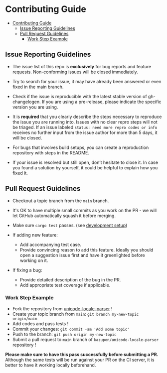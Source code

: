 # Contributing Guide

- [Contributing Guide](#contributing-guide)
  - [Issue Reporting Guidelines](#issue-reporting-guidelines)
  - [Pull Request Guidelines](#pull-request-guidelines)
    - [Work Step Example](#work-step-example)

## Issue Reporting Guidelines

- The issue list of this repo is **exclusively** for bug reports and feature requests. Non-conforming issues will be closed immediately.

- Try to search for your issue, it may have already been answered or even fixed in the main branch.

- Check if the issue is reproducible with the latest stable version of gh-changelogen. If you are using a pre-release, please indicate the specific version you are using.

- It is **required** that you clearly describe the steps necessary to reproduce the issue you are running into. Issues with no clear repro steps will not be triaged. If an issue labeled `status: need more repro codes or info` receives no further input from the issue author for more than 5 days, it will be closed.

- For bugs that involves build setups, you can create a reproduction repository with steps in the README.

- If your issue is resolved but still open, don’t hesitate to close it. In case you found a solution by yourself, it could be helpful to explain how you fixed it.

## Pull Request Guidelines

- Checkout a topic branch from the `main` branch.

- It's OK to have multiple small commits as you work on the PR - we will let GitHub automatically squash it before merging.

- Make sure `cargo test` passes. (see [development setup](#development-setup))

- If adding new feature:

  - Add accompanying test case.
  - Provide convincing reason to add this feature. Ideally you should open a suggestion issue first and have it greenlighted before working on it.

- If fixing a bug:
  - Provide detailed description of the bug in the PR.
  - Add appropriate test coverage if applicable.

### Work Step Example

- Fork the repository from [unicode-locale-parser](https://github.com/kazupon/unicode-locale-parser) !
- Create your topic branch from `main`: `git branch my-new-topic origin/main`
- Add codes and pass tests !
- Commit your changes: `git commit -am 'Add some topic'`
- Push to the branch: `git push origin my-new-topic`
- Submit a pull request to `main` branch of `kazupon/unicode-locale-parser` repository !


**Please make sure to have this pass successfully before submitting a PR.** Although the same tests will be run against your PR on the CI server, it is better to have it working locally beforehand.
